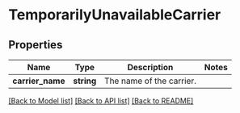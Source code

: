 # TemporarilyUnavailableCarrier

## Properties
Name | Type | Description | Notes
------------ | ------------- | ------------- | -------------
**carrier_name** | **string** | The name of the carrier. | 

[[Back to Model list]](../../README.md#documentation-for-models) [[Back to API list]](../../README.md#documentation-for-api-endpoints) [[Back to README]](../../README.md)

